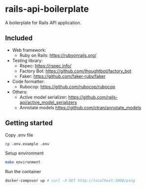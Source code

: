 # rails-api-boilerplate

A boilerplate for Rails API application.

## Included

- Web framework:
  - Ruby on Rails: https://rubyonrails.org/
- Testing library:
  - Rspec: https://rspec.info/
  - Factory Bot: https://github.com/thoughtbot/factory_bot
  - Faker: https://github.com/faker-ruby/faker
- Code formatter:
  - Rubocop: https://github.com/rubocop/rubocop
- Others:
  - Active model serializer: https://github.com/rails-api/active_model_serializers
  - Annotate models https://github.com/ctran/annotate_models

## Getting started

Copy .env file

```sh
cp .env.example .env
```

Setup environment

```sh
make environment
```

Run the container

```sh
docker-composer up # curl -X GET http://localhost:3000/ping
```

